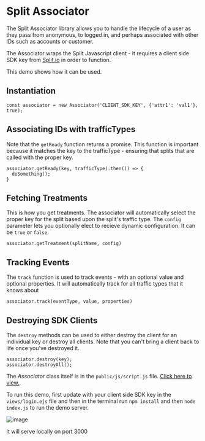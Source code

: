 # Split Associator

The Split Associator library allows you to handle the lifecycle of a user as they pass from anonymous, to logged in, and perhaps associated with other IDs such as accounts or customer. 

The Associator wraps the Split Javascript client - it requires a client side SDK key from [Split.io](https://www.split.io) in order to function. 

This demo shows how it can be used. 

## Instantiation
```JS
const associator = new Associator('CLIENT_SDK_KEY', {'attr1': 'val1'}, true);
```
## Associating IDs with trafficTypes
Note that the `getReady` function returns a promise.
This function is important because it matches the key to the trafficType - ensuring that splits that are called with the proper key.
```JS
associator.getReady(key, trafficType).then(() => {
  doSomething();
}
```
## Fetching Treatments
This is how you get treatments. The associator will automatically select the proper key for the split based upon the split's traffic type. The `config` parameter lets you optionally elect to recieve dynamic configuration. It can be `true` or `false`. 
```JS
associator.getTreatment(splitName, config)
```

## Tracking Events
The `track` function is used to track events - with an optional value and optional properties. It will automatically track for all traffic types that it knows about
```JS
associator.track(eventType, value, properties)
```

## Destroying SDK Clients
The `destroy` methods can be used to either destroy the client for an individual key or destroy all clients. 
Note that you can't bring a client back to life once you've destroyed it. 
```JS
associator.destroy(key);
associator.destroyAll();
```

The _Associator_ class itself is in the `public/js/script.js` file. [Click here to view.](public/js/script.js).

To run this demo, first update with your client side SDK key in the `views/login.ejs` file and then in the terminal run `npm install` and then `node index.js` to run the demo server.

![image](https://user-images.githubusercontent.com/1207274/193866276-424b6801-a3b3-4e81-af65-08b378e568ce.png)


It will serve locally on port 3000
